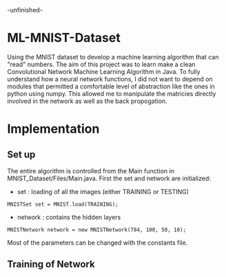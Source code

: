 -unfinished-

# ML-MNIST-Dataset
Using the MNIST dataset to develop a machine learning algorithm that can "read" numbers. 
The aim of this project was to learn make a clean Convolutional Network Machine Learning Algorithm in Java. 
To fully understand how a neural network functions, I did not want to depend on modules that permitted a comfortable level of abstraction like the ones in python using numpy.
This allowed me to manipulate the matricies directly involved in the network as well as the back propogation.

# Implementation

## Set up

The entire algorithm is controlled from the Main function in MNIST_Dataset/Files/Main.java. First the set and network are initialized:
* set : loading of all the images (either TRAINING or TESTING)

`MNISTSet set = MNIST.load(TRAINING);`
* network : contains the hidden layers 

`MNISTNetwork network = new MNISTNetwork(784, 100, 50, 10);`

Most of the parameters can be changed with the constants file.


## Training of Network

